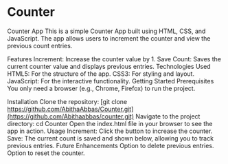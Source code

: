 # Counter
Counter App
This is a simple Counter App built using HTML, CSS, and JavaScript. The app allows users to increment the counter and view the previous count entries.

Features
Increment: Increase the counter value by 1.
Save Count: Saves the current counter value and displays previous entries.
Technologies Used
HTML5: For the structure of the app.
CSS3: For styling and layout.
JavaScript: For the interactive functionality.
Getting Started
Prerequisites
You only need a browser (e.g., Chrome, Firefox) to run the project.

Installation
Clone the repository:
[git clone https://github.com/AbithaAbbas/Counter.git](https://github.com/Abithaabbas/counter.git)
Navigate to the project directory:
cd Counter
Open the index.html file in your browser to see the app in action.
Usage
Increment: Click the button to increase the counter.
Save: The current count is saved and shown below, allowing you to track previous entries.
Future Enhancements
Option to delete previous entries.
Option to reset the counter.
